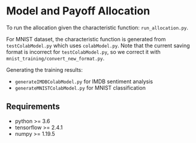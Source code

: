 # Model and Payoff Allocation

To run the allocation given the characteristic function: `run_allocation.py`.

For MNIST dataset, the characteristic function is generated from `testColabModel.py` which uses `colabModel.py`. Note that the current saving format is incorrect for `testColabModel.py`, so we correct it with `mnist_training/convert_new_format.py`.

Generating the training results:
* `generateIMDBColabModel.py` for IMDB sentiment analysis
* `generateMNISTColabModel.py` for MNIST classification

## Requirements
* python >= 3.6
* tensorflow >= 2.4.1
* numpy >= 1.19.5
